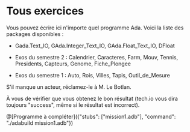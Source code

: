 # Tous exercices

Vous pouvez écrire ici n'importe quel programme Ada. Voici la liste des packages disponibles :

 * Gada.Text_IO, GAda.Integer_Text_IO, GAda.Float_Text_IO, DFloat

 * Exos du semestre 2 : Calendrier, Caracteres, Farm, Mouv, Tennis, Presidents, Capteurs, Genome, Fiche_Plongee

 * Exos du semestre 1 : Auto, Rois, Villes, Tapis, Outil_de_Mesure


S'il manque un acteur, réclamez-le à M. Le Botlan.


À vous de vérifier que vous obtenez le bon résultat (tech.io vous dira toujours "success", même si le résultat est incorrect).

@[Programme à compléter]({"stubs": ["mission1.adb"], "command": "./adabuild mission1.adb"})
